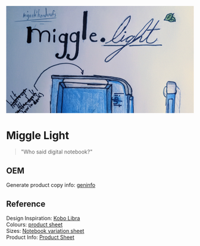 ![MiggleLight drawing](./proto.jpg)

# Miggle Light
> "Who said digital notebook?"

## OEM
Generate product copy info: [geninfo](./generate_inf.py)

## Reference
Design Inspiration: [Kobo Libra]() <br>
Colours: [product sheet]() <br>
Sizes: [Notebook variation sheet]() <br>
Product Info: [Product Sheet]() <br>

